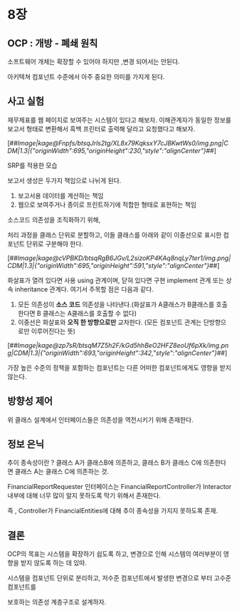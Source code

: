 # 8장

## OCP : 개방 - 폐쇄 원칙

소프트웨어 개체는 확장할 수 있어야 하지만 ,변경 되어서는 안된다.

아키텍쳐 컴포넌트 수준에서 아주 중요한 의미를 가지게 된다.

## 사고 실험

재무제표를 웹 페이지로 보여주는 시스템이 있다고 해보자. 이해관계자가 동일한 정보를 보고서 형태로 변환해서 흑백 프린터로 출력해 달라고 요청했다고 해보자.

[##_Image|kage@Fnpfs/btsqJrls2tg/XL8x79KqksxY7cJBKwtWs0/img.png|CDM|1.3|{"originWidth":695,"originHeight":230,"style":"alignCenter"}_##]

SRP를 적용한 모습

보고서 생성은 두가지 책임으로 나뉘게 된다.

1.  보고서용 데이터를 계산하는 책임
2.  웹으로 보여주거나 종이로 프린트하기에 적합한 형태로 표현하는 책임

소스코드 의존성을 조직화하기 위해,

처리 과정을 클래스 단위로 분할하고, 이들 클래스를 아래와 같이 이중선으로 표시한 컴포넌트 단위로 구분해야 한다.

[##_Image|kage@cVPBKD/btsqRgB6JGv/L2sizoKP4KAq8nqLy7ter1/img.png|CDM|1.3|{"originWidth":695,"originHeight":591,"style":"alignCenter"}_##]

화살표가 열려 있다면 사용 using 관계이며, 닫혀 있다면 구현 implement 관계 또는 상속 inheritance 관계다. 여기서 주목할 점은 다음과 같다.

1.  모든 의존성이 **소스 코드** 의존성을 나타낸다.(화살표가 A클래스가 B클래스를 호출한다면 B 클래스는 A클래스를 호출할 수 없다)
2.  이중선은 화살표와 **오직 한 방향으로만** 교차한다. (모든 컴포넌트 관계는 단방향으로만 이루어진다는 뜻)

[##_Image|kage@zp7sR/btsqM7Z5h2F/kGd5hhBeO2HFZ8eoUf6pXk/img.png|CDM|1.3|{"originWidth":693,"originHeight":342,"style":"alignCenter"}_##]

가장 높은 수준의 정책을 포함하는 컴포넌트는 다른 어떠한 컴포넌트에게도 영향을 받지 않는다.

## 방향성 제어

위 클래스 설계에서 인터페이스들은 의존성을 역전시키기 위해 존재한다.

## 정보 은닉

추이 종속성이란 ? 클래스 A가 클래스B에 의존하고, 클래스 B가 클래스 C에 의존한다면 클래스 A는 클래스 C에 의존하는 것.

FinancialReportRequester 인터페이스는 FinancialReportController가 Interactor 내부에 대해 너무 많이 알지 못하도록 막기 위해서 존재한다.

즉 , Controller가 FinancialEntities에 대해 추이 종속성을 가지지 못하도록 존재.

## 결론

OCP의 목표는 시스템을 확장하기 쉽도록 하고, 변경으로 인해 시스템의 여러부분이 영향을 받지 않도록 하는 데 있따.

시스템을 컴포넌트 단위로 분리하고, 저수준 컴포넌트에서 발생한 변경으로 부터 고수준 컴포넌트를

보호하는 의존성 계층구조로 설계하자.
